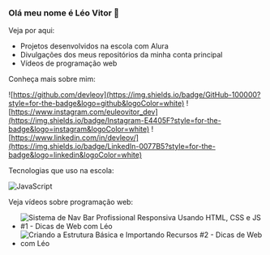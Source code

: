 ### Olá meu nome é Léo Vitor 👋

Veja por aqui:
- Projetos desenvolvidos na escola com Alura
- Divulgações dos meus repositórios da minha conta principal
- Vídeos de programação web

Conheça mais sobre mim:

![https://github.com/devleov](https://img.shields.io/badge/GitHub-100000?style=for-the-badge&logo=github&logoColor=white)
![https://www.instagram.com/euleovitor_dev](https://img.shields.io/badge/Instagram-E4405F?style=for-the-badge&logo=instagram&logoColor=white)
![https://www.linkedin.com/in/devleov/](https://img.shields.io/badge/LinkedIn-0077B5?style=for-the-badge&logo=linkedin&logoColor=white)

Tecnologias que uso na escola:

![JavaScript](https://img.shields.io/badge/JavaScript-323330?style=for-the-badge&logo=javascript&logoColor=F7DF1E)

Veja vídeos sobre programação web:
- ![Sistema de Nav Bar Profissional Responsiva Usando HTML, CSS e JS #1 - Dicas de Web com Léo](https://youtu.be/WvGt-jtuoVo?si=hC4Z3qLqB0-GmDbS)
- ![Criando a Estrutura Básica e Importando Recursos #2 - Dicas de Web com Léo](https://youtu.be/Yz3GDG2Ch10?si=VHqZKWFOoCDR42BV)
